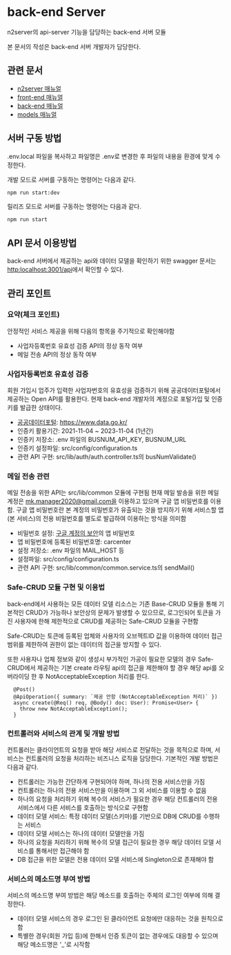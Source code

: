 # back-end Server

n2server의 api-server 기능을 담당하는 back-end 서버 모듈

본 문서의 작성은 back-end 서버 개발자가 담당한다.

## 관련 문서

- [n2server 매뉴얼](https://github.com/ByunMooYoung/n2server)
- [front-end 매뉴얼](https://github.com/ByunMooYoung/n2server/tree/main/front-end)
- [back-end 매뉴얼](https://github.com/ByunMooYoung/n2server/tree/main/back-end)
- [models 매뉴얼](https://github.com/ByunMooYoung/n2server/tree/main/models)

## 서버 구동 방법

.env.local 파일을 복사하고 파일명은 .env로 변경한 후 파일의 내용을 환경에 맞게 수정한다.

개발 모드로 서버를 구동하는 명령어는 다음과 같다.

```bash
npm run start:dev
```

릴리즈 모드로 서버를 구동하는 명령어는 다음과 같다.

```bash
npm run start
```

## API 문서 이용방법

back-end 서버에서 제공하는 api와 데이터 모델을 확인하기 위한 swagger 문서는 [http:localhost:3001/api](http:localhost:3001/api)에서 확인할 수 있다.

## 관리 포인트

### 요약(체크 포인트)

안정적인 서비스 제공을 위해 다음의 항목을 주기적으로 확인해야함

- 사업자등록번호 유효성 검증 API의 정상 동작 여부
- 메일 전송 API의 정상 동작 여부

### 사업자등록번호 유효성 검증

회원 가입시 업주가 입력한 사업자번호의 유효성을 검증하기 위해 공공데이터포털에서 제공하는 Open API를 활용한다.
현재 back-end 개발자의 계정으로 포털가입 및 인증키를 발급한 상태이다.

- [공공데이터포털](https://www.data.go.kr/): https://www.data.go.kr/
- 인증키 활용기간: 2021-11-04 ~ 2023-11-04 (1년간)
- 인증키 저장소: .env 파일의 BUSNUM_API_KEY, BUSNUM_URL
- 인증키 설정파일: src/config/configuration.ts
- 관련 API 구현: src/lib/auth/auth.controller.ts의 busNumValidate()

### 메일 전송 관련

메일 전송을 위한 API는 src/lib/common 모듈에 구현됨
현재 메일 발송을 위한 메일 계정은 mk.manager2020@gmail.com을 이용하고 있으며 구글 앱 비밀번호를 이용함.
구글 앱 비밀번호란 본 계정의 비밀번호가 유출되는 것을 방지하기 위해 서비스할 앱(본 서비스)의 전용 비밀번호를 별도로 발급하여 이용하는 방식을 의미함

- 비밀번호 설정: [구글 계정의 보안](https://myaccount.google.com/security)의 앱 비밀번호
- 앱 비밀번호에 등록된 비밀번호명: carcenter
- 설정 저장소: .env 파일의 MAIL_HOST 등
- 설정파일: src/config/configuration.ts
- 관련 API 구현: src/lib/common/common.service.ts의 sendMail()

### Safe-CRUD 모듈 구현 및 이용법

back-end에서 사용하는 모든 데이터 모델 리소스는 기존 Base-CRUD 모듈을 통해 기본적인 CRUD가 가능하나 보안상의 문제가 발생할 수 있으므로, 로그인되어 토큰을 가진 사용자에 한해 제한적으로 CRUD를 제공하는 Safe-CRUD 모듈을 구현함

Safe-CRUD는 토큰에 등록된 업체와 사용자의 오브젝트ID 값을 이용하여 데이터 접근 범위를 제한하여 권한이 없는 데이터의 접근을 방지할 수 있다.

또한 사용자나 업체 정보와 같이 생성시 부가적인 가공이 필요한 모델의 경우 Safe-CRUD에서 제공하는 기본 create 라우팅 api의 접근을 제한해야 할 경우 해당 api를 오버라이딩 한 후 NotAcceptableException 처리를 한다.

```
  @Post()
  @ApiOperation({ summary: `제공 안함 (NotAcceptableException 처리)` })
  async create(@Req() req, @Body() doc: User): Promise<User> {
    throw new NotAcceptableException();
  }
```

### 컨트롤러와 서비스의 관계 및 개발 방법

컨트롤러는 클라이언트의 요청을 받아 해당 서비스로 전달하는 것을 목적으로 하며, 서비스는 컨트롤러의 요청을 처리하는 비즈니스 로직을 담당한다. 기본적인 개발 방법은 다음과 같다.

- 컨트롤러는 가능한 간단하게 구현되어야 하며, 하나의 전용 서비스만을 가짐
- 컨트롤러는 하나의 전용 서비스만을 이용하며 그 외 서비스를 이용할 수 없음
- 하나의 요청을 처리하기 위해 복수의 서비스가 필요한 경우 해당 컨트롤러의 전용 서비스에서 다른 서비스를 호출하는 방식으로 구현함
- 데이터 모델 서비스: 특정 데이터 모델(스키마)를 기반으로 DB에 CRUD를 수행하는 서비스
- 데이터 모델 서비스는 하나의 데이터 모델만을 가짐
- 하나의 요청을 처리하기 위해 복수의 모델 접근이 필요한 경우 해당 데이터 모델 서비스를 통해서만 접근해야 함
- DB 접근을 위한 모델은 전용 데이터 모델 서비스에 Singleton으로 존재해야 함

### 서비스의 메소드명 부여 방법

서비스의 메소드명 부여 방법은 해당 메소드를 호출하는 주체의 로그인 여부에 의해 결정한다.

- 데이터 모델 서비스의 경우 로그인 된 클라이언트 요청에만 대응하는 것을 원칙으로 함
- 특별한 경우(회원 가입 등)에 한해서 인증 토큰이 없는 경우에도 대응할 수 있으며 해당 메소드명은 '\_'로 시작함
